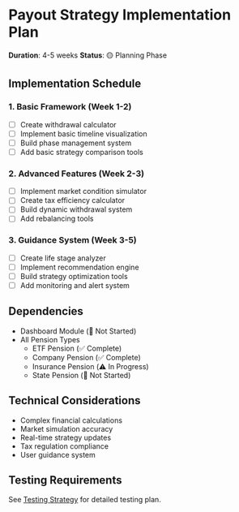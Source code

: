 # Payout Strategy Implementation Plan

**Duration**: 4-5 weeks
**Status**: 🟡 Planning Phase

## Implementation Schedule

### 1. Basic Framework (Week 1-2)
- [ ] Create withdrawal calculator
- [ ] Implement basic timeline visualization
- [ ] Build phase management system
- [ ] Add basic strategy comparison tools

### 2. Advanced Features (Week 2-3)
- [ ] Implement market condition simulator
- [ ] Create tax efficiency calculator
- [ ] Build dynamic withdrawal system
- [ ] Add rebalancing tools

### 3. Guidance System (Week 3-5)
- [ ] Create life stage analyzer
- [ ] Implement recommendation engine
- [ ] Build strategy optimization tools
- [ ] Add monitoring and alert system

## Dependencies
- Dashboard Module (📝 Not Started)
- All Pension Types
  - ETF Pension (✅ Complete)
  - Company Pension (✅ Complete)
  - Insurance Pension (⚠️ In Progress)
  - State Pension (📝 Not Started)

## Technical Considerations
- Complex financial calculations
- Market simulation accuracy
- Real-time strategy updates
- Tax regulation compliance
- User guidance system

## Testing Requirements
See [Testing Strategy](../../tech/testing/README.md) for detailed testing plan. 